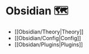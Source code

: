 # Obsidian 🗺️

- [[Obsidian/Theory|Theory]]
- [[Obsidian/Config|Config]]
- [[Obsidan/Plugins|Plugins]]